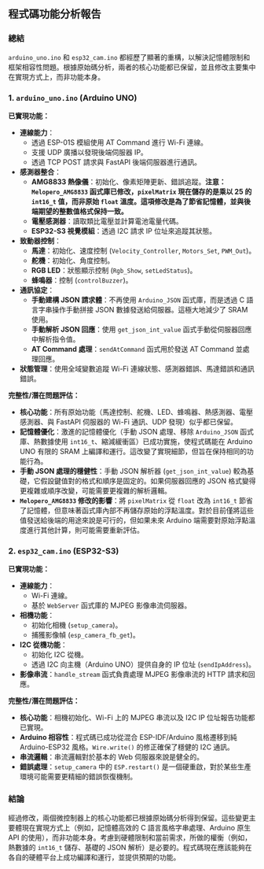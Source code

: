 ## 程式碼功能分析報告

### 總結

`arduino_uno.ino` 和 `esp32_cam.ino` 都經歷了顯著的重構，以解決記憶體限制和框架相容性問題。根據原始碼分析，兩者的核心功能都已保留，並且修改主要集中在實現方式上，而非功能本身。

### 1. `arduino_uno.ino` (Arduino UNO)

**已實現功能：**

*   **連線能力**：
    *   透過 ESP-01S 模組使用 AT Command 進行 Wi-Fi 連線。
    *   支援 UDP 廣播以發現後端伺服器 IP。
    *   透過 TCP POST 請求與 FastAPI 後端伺服器進行通訊。
*   **感測器整合**：
    *   **AMG8833 熱像儀**：初始化、像素矩陣更新、錯誤追蹤。**注意：`Melopero_AMG8833` 函式庫已修改，`pixelMatrix` 現在儲存的是乘以 25 的 `int16_t` 值，而非原始 `float` 溫度。這項修改是為了節省記憶體，並與後端期望的整數值格式保持一致。**
    *   **電壓感測器**：讀取類比電壓並計算電池電量代碼。
    *   **ESP32-S3 視覺模組**：透過 I2C 請求 IP 位址來追蹤其狀態。
*   **致動器控制**：
    *   **馬達**：初始化、速度控制 (`Velocity_Controller`, `Motors_Set`, `PWM_Out`)。
    *   **舵機**：初始化、角度控制。
    *   **RGB LED**：狀態顯示控制 (`Rgb_Show`, `setLedStatus`)。
    *   **蜂鳴器**：控制 (`controlBuzzer`)。
*   **通訊協定**：
    *   **手動建構 JSON 請求體**：不再使用 `Arduino_JSON` 函式庫，而是透過 C 語言字串操作手動拼接 JSON 數據發送給伺服器。這極大地減少了 SRAM 使用。
    *   **手動解析 JSON 回應**：使用 `get_json_int_value` 函式手動從伺服器回應中解析指令值。
    *   **AT Command 處理**：`sendAtCommand` 函式用於發送 AT Command 並處理回應。
*   **狀態管理**：使用全域變數追蹤 Wi-Fi 連線狀態、感測器錯誤、馬達錯誤和通訊錯誤。

**完整性/潛在問題評估：**

*   **核心功能**：所有原始功能（馬達控制、舵機、LED、蜂鳴器、熱感測器、電壓感測器、與 FastAPI 伺服器的 Wi-Fi 通訊、UDP 發現）似乎都已保留。
*   **記憶體優化**：激進的記憶體優化（手動 JSON 處理、移除 `Arduino_JSON` 函式庫、熱數據使用 `int16_t`、縮減緩衝區）已成功實施，使程式碼能在 Arduino UNO 有限的 SRAM 上編譯和運行。這改變了實現細節，但旨在保持相同的功能行為。
*   **手動 JSON 處理的穩健性**：手動 JSON 解析器 (`get_json_int_value`) 較為基礎，它假設鍵值對的格式和順序是固定的。如果伺服器回應的 JSON 格式變得更複雜或順序改變，可能需要更複雜的解析邏輯。
*   **`Melopero_AMG8833` 修改的影響**：將 `pixelMatrix` 從 `float` 改為 `int16_t` 節省了記憶體，但意味著函式庫內部不再儲存原始的浮點溫度。對於目前僅將這些值發送給後端的用途來說是可行的，但如果未來 Arduino 端需要對原始浮點溫度進行其他計算，則可能需要重新評估。

### 2. `esp32_cam.ino` (ESP32-S3)

**已實現功能：**

*   **連線能力**：
    *   Wi-Fi 連線。
    *   基於 `WebServer` 函式庫的 MJPEG 影像串流伺服器。
*   **相機功能**：
    *   初始化相機 (`setup_camera`)。
    *   捕獲影像幀 (`esp_camera_fb_get`)。
*   **I2C 從機功能**：
    *   初始化 I2C 從機。
    *   透過 I2C 向主機（Arduino UNO）提供自身的 IP 位址 (`sendIpAddress`)。
*   **影像串流**：`handle_stream` 函式負責處理 MJPEG 影像串流的 HTTP 請求和回應。

**完整性/潛在問題評估：**

*   **核心功能**：相機初始化、Wi-Fi 上的 MJPEG 串流以及 I2C IP 位址報告功能都已實現。
*   **Arduino 相容性**：程式碼已成功從混合 ESP-IDF/Arduino 風格遷移到純 Arduino-ESP32 風格。`Wire.write()` 的修正確保了穩健的 I2C 通訊。
*   **串流邏輯**：串流邏輯對於基本的 Web 伺服器來說是健全的。
*   **錯誤處理**：`setup_camera` 中的 `ESP.restart()` 是一個硬重啟，對於某些生產環境可能需要更精細的錯誤恢復機制。

### 結論

經過修改，兩個微控制器上的核心功能都已根據原始碼分析得到保留。這些變更主要體現在實現方式上（例如，記憶體高效的 C 語言風格字串處理、Arduino 原生 API 的使用），而非功能本身。考慮到硬體限制和當前需求，所做的權衡（例如，熱數據的 `int16_t` 儲存、基礎的 JSON 解析）是必要的。程式碼現在應該能夠在各自的硬體平台上成功編譯和運行，並提供預期的功能。
